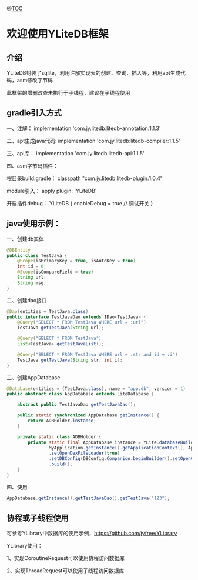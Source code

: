 @[TOC](YLiteDB框架)

# 欢迎使用YLiteDB框架


## 介绍

YLiteDB封装了sqlite，利用注解实现表的创建、查询、插入等，利用apt生成代码，asm修改字节码

此框架的增删改查未执行于子线程，建议在子线程使用

## gradle引入方式
 一、注解：
 implementation 'com.jy.litedb:litedb-annotation:1.1.3'

 二、apt生成java代码:
 implementation 'com.jy.litedb:litedb-compiler:1.1.5'

 三、api库：
 implementation 'com.jy.litedb:litedb-api:1.1.5'

 四、asm字节码插件：

 根目录build.gradle：
 classpath "com.jy.litedb:litedb-plugin:1.0.4"

 module引入：
 apply plugin: 'YLiteDB'

 开启插件debug：
 YLiteDB {
     enableDebug = true // 调试开关
 }

## java使用示例：

一、创建db实体

```Java
@DBEntity
public class TestJava {
    @Scope(isPrimaryKey = true, isAutoKey = true)
    int id = 0;
    @Scope(isCompareField = true)
    String url;
    String msg;
}
```

二、创建dao接口

```Java
@Dao(entities = TestJava.class)
public interface TestJavaDao extends IDao<TestJava> {
    @Query("SELECT * FROM TestJava WHERE url = :url")
    TestJava getTestJava(String url);

    @Query("SELECT * FROM TestJava")
    List<TestJava> getTestJavaList();

    @Query("SELECT * FROM TestJava WHERE url = :str and id = :i")
    TestJava getTestJava(String str, int i);
}
```

三、创建AppDatabase

```Java
@Database(entities = {TestJava.class}, name = "app.db", version = 1)
public abstract class AppDatabase extends LiteDatabase {

    abstract public TestJavaDao getTestJavaDao();

    public static synchronized AppDatabase getInstance() {
        return ADBHolder.instance;
    }

    private static class ADBHolder {
        private static final AppDatabase instance = YLite.databaseBuilder(
                MyApplication.getInstance().getApplicationContext(), AppDatabase.class)
                .setOpenDexFileLoader(true)
                .setDBConfig(DBConfig.Companion.beginBuilder().setOpenCache(true).build())
                .build();
    }
}
```

四、使用

```Java
AppDatabase.getInstance().getTestJavaDao().getTestJava("123");
```


## 协程或子线程使用

可参考YLibrary中数据库的使用示例，https://github.com/jyfree/YLibrary

YLibrary使用：

1、实现CoroutineRequest可以使用协程访问数据库

2、实现ThreadRequest可以使用子线程访问数据库




